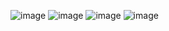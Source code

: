 ![image](https://user-images.githubusercontent.com/57319180/155514791-4f5a28b4-2282-483d-86c4-8d2c9beaf11a.png)
![image](https://user-images.githubusercontent.com/57319180/155514868-d69c191c-5fda-4d97-b6b1-13608c8f84a0.png)
![image](https://user-images.githubusercontent.com/57319180/155514904-5f7a2f22-90f6-47c1-afd4-529a2826ae56.png)
![image](https://user-images.githubusercontent.com/57319180/155517457-fd1ee4d9-5515-4caa-8801-89d2425e978b.png)
